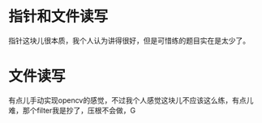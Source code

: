 # 指针和文件读写
指针这块儿很本质，我个人认为讲得很好，但是可惜练的题目实在是太少了。

# 文件读写
有点儿手动实现opencv的感觉，不过我个人感觉这块儿不应该这么练，有点儿难，那个filter我是抄了，压根不会做，G

